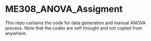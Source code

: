 # ME308_ANOVA_Assigment
This repo contains the code for data generation and manual ANOVA process. Note that the codes are self thought and not copied from anywhere.


